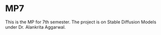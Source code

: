 # MP7
This is the MP for 7th semester. The project is on Stable Diffusion Models under Dr. Alankrita Aggarwal.
